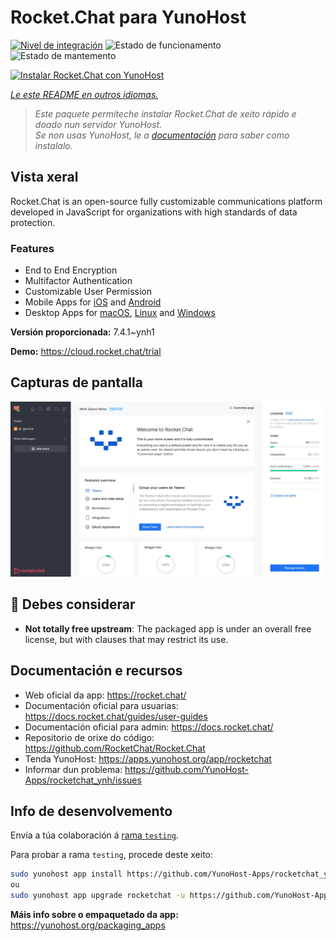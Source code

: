 <!--
NOTA: Este README foi creado automáticamente por <https://github.com/YunoHost/apps/tree/master/tools/readme_generator>
NON debe editarse manualmente.
-->

# Rocket.Chat para YunoHost

[![Nivel de integración](https://apps.yunohost.org/badge/integration/rocketchat)](https://ci-apps.yunohost.org/ci/apps/rocketchat/)
![Estado de funcionamento](https://apps.yunohost.org/badge/state/rocketchat)
![Estado de mantemento](https://apps.yunohost.org/badge/maintained/rocketchat)

[![Instalar Rocket.Chat con YunoHost](https://install-app.yunohost.org/install-with-yunohost.svg)](https://install-app.yunohost.org/?app=rocketchat)

*[Le este README en outros idiomas.](./ALL_README.md)*

> *Este paquete permíteche instalar Rocket.Chat de xeito rápido e doado nun servidor YunoHost.*  
> *Se non usas YunoHost, le a [documentación](https://yunohost.org/install) para saber como instalalo.*

## Vista xeral

Rocket.Chat is an open-source fully customizable communications platform developed in JavaScript for organizations with high standards of data protection.

### Features

- End to End Encryption
- Multifactor Authentication
- Customizable User Permission
- Mobile Apps for [iOS](https://apps.apple.com/app/rocket-chat/id1148741252) and [Android](https://play.google.com/store/apps/details?id=chat.rocket.android)
- Desktop Apps for [macOS](https://apps.apple.com/br/app/rocket-chat/id1086818840), [Linux](https://snapcraft.io/rocketchat-desktop) and [Windows](https://releases.rocket.chat/desktop/latest/download)

**Versión proporcionada:** 7.4.1~ynh1

**Demo:** <https://cloud.rocket.chat/trial>

## Capturas de pantalla

![Captura de pantalla de Rocket.Chat](./doc/screenshots/screenshot.jpg)

## :red_circle: Debes considerar

- **Not totally free upstream**: The packaged app is under an overall free license, but with clauses that may restrict its use.

## Documentación e recursos

- Web oficial da app: <https://rocket.chat/>
- Documentación oficial para usuarias: <https://docs.rocket.chat/guides/user-guides>
- Documentación oficial para admin: <https://docs.rocket.chat/>
- Repositorio de orixe do código: <https://github.com/RocketChat/Rocket.Chat>
- Tenda YunoHost: <https://apps.yunohost.org/app/rocketchat>
- Informar dun problema: <https://github.com/YunoHost-Apps/rocketchat_ynh/issues>

## Info de desenvolvemento

Envía a túa colaboración á [rama `testing`](https://github.com/YunoHost-Apps/rocketchat_ynh/tree/testing).

Para probar a rama `testing`, procede deste xeito:

```bash
sudo yunohost app install https://github.com/YunoHost-Apps/rocketchat_ynh/tree/testing --debug
ou
sudo yunohost app upgrade rocketchat -u https://github.com/YunoHost-Apps/rocketchat_ynh/tree/testing --debug
```

**Máis info sobre o empaquetado da app:** <https://yunohost.org/packaging_apps>
